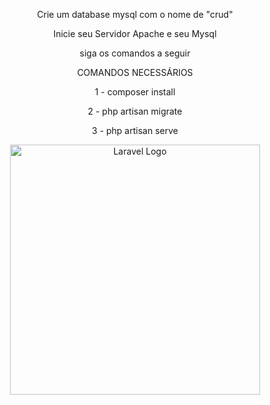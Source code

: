 <p align="center">Crie um database mysql com o nome de "crud"</p>
<p align="center">Inicie seu Servidor Apache e seu Mysql</p>
<p align="center">siga os comandos a seguir</p>
<p align="center">COMANDOS NECESSÁRIOS</p>
<p align="center"> 1 - composer install</p>
<p align="center"> 2 - php artisan migrate</p>
<p align="center"> 3 - php artisan serve</p>




<p align="center"><a href="https://laravel.com" target="_blank"><img src="https://raw.githubusercontent.com/laravel/art/master/logo-lockup/5%20SVG/2%20CMYK/1%20Full%20Color/laravel-logolockup-cmyk-red.svg" width="400" alt="Laravel Logo"></a></p>


